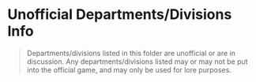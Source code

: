 # Unofficial Departments/Divisions Info
> Departments/divisions listed in this folder are unofficial or are in discussion. Any departments/divisions listed may or may not be put into the official game, and may only be used for lore purposes.